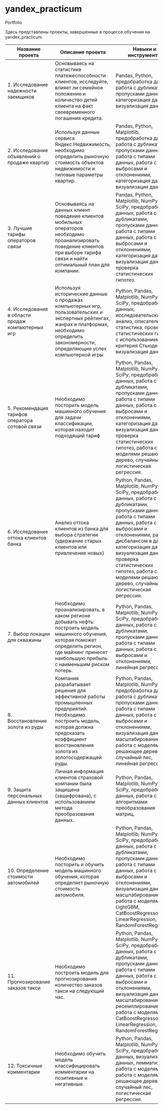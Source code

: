 # yandex_practicum
Portfolio

Здесь представлены проекты, завершенные в процессе обучения на yandex_practicum.

|Название проекта|Описание проекта|Навыки и инструменты|
|-----|----|---------|
|1. Исследование надежности заемщиков| Основываясь на статистике платежеспособности клиентов, исследуйте, влияет ли семейное положение и количество детей клиента на факт своевременного погашения кредита.|Pandas, Python, предобработка данных, работа с дубликатами, пропусками данных, категоризация данных, визуализация данных.|
|2.	Исследование объявлений о продаже квартир| Используя данные сервиса Яндекс.Недвижимость, необходимо определить рыночную стоимость объектов недвижимости и типовые параметры квартир.|Pandas, Python, Matplotlib, предобработка данных, работа с дубликатами, пропусками данных, работа с типами данных, работа с выбросами и отклонениями,  категоризация данных, визуализация данных.|
|3.	Лучшие тарифы операторов связи| Основываясь на данных клиент поведение клиентов мобильных операторов необходимо проанализировать поведение клиентов при выборе тарифа связи и найти оптимальный план для компании.| Pandas, Python, Matplotlib, NumPy, SciPy, предобработка данных, работа с дубликатами, пропусками данных, работа с типами данных, работа с выбросами и отклонениями,  категоризация данных, визуализация данных, проверка статистических гипотез.|
|4.	Исследования в области продаж компьютерных игр|Используя исторические данные о продажах компьютерных игр, пользовательских и экспертных рейтингах, жанрах и платформах, необходимо определить закономерности, определяющие успех компьютерной игры| Python, Pandas, Matplotlib, NumPy, SciPy, предобработка данных, исследовательский анализ, описательная статистика, проверка статистических гипотез с использованием t-критерия Стьюдента, визуализация данных|
|5.	Рекомендация тарифов оператора сотовой связи|Необходимо посторить модель машинного обучения для задачи классификации, которая находит подходящий тариф|Python, Pandas, Matplotlib, NumPy, SciPy, предобработка данных, работа с дубликатами, пропусками данных, работа с типами данных, работа с выбросами и отклонениями,  категоризация данных, визуализация данных, проверка статистических гипотез, работа с моделями решающее дерево, случайный лес, логистическая регрессия.|
|6.	Исследование оттока клиентов банка|Анализ оттока клиентов из банка для выбора стратегии (удержание старых клиентов или привлечение новых)| Python, Pandas, Matplotlib, NumPy, SciPy, предобработка данных, работа с дубликатами, пропусками данных, работа с типами данных, работа с выбросами и отклонениями,  работа с дисбалансом в данных, категоризация данных, визуализация данных, проверка статистических гипотез, работа с моделями решающее дерево, случайный лес, логистическая регрессия.|
|7.	Выбор локации для скважины | Необходимо проанализировать, в каком регионе добывать нефть: построить модель машинного обучения, которая поможет определить регион, где майнинг принесет наибольшую прибыль с наименьшим риском потерь. | Python, Pandas, Matplotlib, NumPy, SciPy, предобработка данных, работа с дубликатами, пропусками данных, работа с типами данных, работа с выбросами и отклонениями,  линейная регрессия|
|8.	Восстановление золота из руды | Компания разрабатывает решения для эффективной работы промышленных предприятий. Необходимо построить модель, которая должна предсказать коэффициент восстановления золота из золотосодержащей руды.| Python, Pandas, Matplotlib, NumPy, SciPy предобработка данных, работа с дубликатами, пропусками данных, работа с типами данных, работа с выбросами и отклонениями,  визуализация данных, масштабирование, работа с моделями решающее дерево, случайный лес, линейная регрессия. |
|9.	Защита персональных данных клиентов | Личная информация клиентов страховой компании была защищена (зашифрована), с использованием метода преобразования данных.  | Python, Pandas, Matplotlib, NumPy, SciPy, предобработка данных, работа с алгоритмами преобразования матриц. |
|10.	Определение стоимости автомобилей | Необходимо посторить и обучить модель машинного обучения, которая  определяет рыночную стоимость автомобиля. | Python, Pandas, Matplotlib, NumPy, SciPy, предобработка данных, работа с дубликатами, пропусками данных, работа с типами данных, работа с выбросами и отклонениями,  визуализация данных, масштабирование, работа с моделями LightGBM, CatBoostRegressor, LinearRegression, RandomForestRegressor |
|11.	Прогнозирование заказов такси | Необходимо построить модель для прогнозирования количество заказов такси на следующий час. | Python, Pandas, Matplotlib, NumPy, SciPy, предобработка данных, работа с дубликатами, пропусками данных, работа с типами данных, работа с выбросами и отклонениями,  визуализация данных, масштабирование, ресемплирование, работа с моделями CatBoostRegressor, LinearRegression, RandomForestRegressor.|
|12.	Токсичные комментарии | Необходимо обучить модель классифицировать комментарии на позитивные и негативные.  | Python, Pandas, Matplotlib, NumPy, SciPy, предобработка данных, визуализация данных, лемматизация, работа с моделями работа с моделями решающее дерево, случайный лес, логистическая регрессия.|


